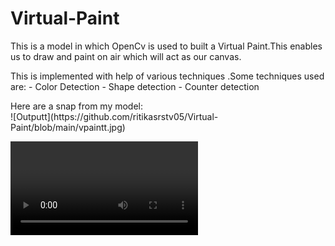 # Virtual-Paint<br>
This is a model in which OpenCv is used to built a Virtual Paint.This enables us to draw and paint on air which will act as our canvas.<br>
<p>
  This is implemented with help of various techniques .Some techniques used are:
  - Color Detection
  - Shape detection
  - Counter detection
<br>
  </p>
  Here are a snap from my model:<br>
![Outputt](https://github.com/ritikasrstv05/Virtual-Paint/blob/main/vpaintt.jpg)<br>

![result](https://github.com/ritikasrstv05/Virtual-Paint/blob/main/result.mp4)

<br>

  
